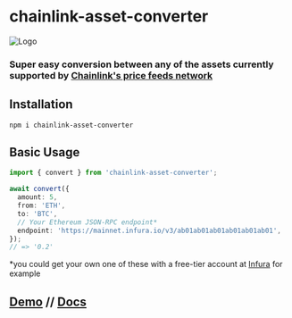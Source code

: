 # chainlink-asset-converter

![Logo](https://user-images.githubusercontent.com/6655367/106485704-cd810480-64a8-11eb-852a-e481f92693ff.png?raw=true 'chainlink-asset-converter')

### Super easy conversion between any of the assets currently supported by [Chainlink's price feeds network](https://data.chain.link/)

## Installation

`npm i chainlink-asset-converter`

## Basic Usage

```typescript
import { convert } from 'chainlink-asset-converter';

await convert({
  amount: 5,
  from: 'ETH',
  to: 'BTC',
  // Your Ethereum JSON-RPC endpoint*
  endpoint: 'https://mainnet.infura.io/v3/ab01ab01ab01ab01ab01ab01',
});
// => '0.2'
```

\*you could get your own one of these with a free-tier account at [Infura](https://infura.io) for example

## [Demo](https://convert.link) // [Docs](https://pickleyd.github.io/chainlink-asset-converter/)
